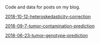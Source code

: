 Code and data for posts on my blog.

[2018-10-12-heteroskedasticity-correction](http://https://murphycj.github.io/heteroskedasticity-correction/)

[2018-09-7-tumor-contamination-prediction](http://https://murphycj.github.io/tumor-contamination-prediction/)

[2018-06-23-tumor-genotype-prediction](http://https://murphycj.github.io/tumor-genotype-prediction/)